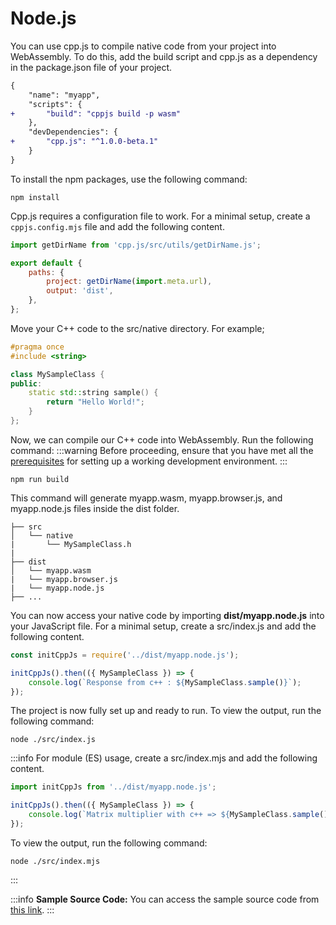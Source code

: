 # Node.js

You can use cpp.js to compile native code from your project into WebAssembly. To do this, add the build script and cpp.js as a dependency in the package.json file of your project.

```diff title="package.json"
{
    "name": "myapp",
    "scripts": {
+       "build": "cppjs build -p wasm"
    },
    "devDependencies": {
+       "cpp.js": "^1.0.0-beta.1"
    }
}
```

To install the npm packages, use the following command:
```shell npm2yarn
npm install
```

Cpp.js requires a configuration file to work. For a minimal setup, create a `cppjs.config.mjs` file and add the following content.

```js title="cppjs.config.mjs"
import getDirName from 'cpp.js/src/utils/getDirName.js';

export default {
    paths: {
        project: getDirName(import.meta.url),
        output: 'dist',
    },
};
```

Move your C++ code to the src/native directory. For example;

```cpp title="src/native/MySampleClass.h"
#pragma once
#include <string>

class MySampleClass {
public:
    static std::string sample() {
        return "Hello World!";
    }
};
```

Now, we can compile our C++ code into WebAssembly. Run the following command:
:::warning
Before proceeding, ensure that you have met all the [prerequisites](/docs/guide/getting-started/prerequisites) for setting up a working development environment.
:::
```shell npm2yarn
npm run build
```

This command will generate myapp.wasm, myapp.browser.js, and myapp.node.js files inside the dist folder.

```
├── src
│   └── native
|       └── MySampleClass.h
|
├── dist
│   └── myapp.wasm
|   └── myapp.browser.js
|   └── myapp.node.js
├── ...
```

You can now access your native code by importing **dist/myapp.node.js** into your JavaScript file. For a minimal setup, create a src/index.js and add the following content.

```js title="src/index.js"
const initCppJs = require('../dist/myapp.node.js');

initCppJs().then(({ MySampleClass }) => {
    console.log(`Response from c++ : ${MySampleClass.sample()}`);
});
```

The project is now fully set up and ready to run. To view the output, run the following command:

```shell
node ./src/index.js
```

:::info
For module (ES) usage, create a src/index.mjs and add the following content.

```js title="src/index.mjs"
import initCppJs from '../dist/myapp.node.js';

initCppJs().then(({ MySampleClass }) => {
    console.log(`Matrix multiplier with c++ => ${MySampleClass.sample()}`);
});
```

To view the output, run the following command:

```shell
node ./src/index.mjs
```
:::

:::info
**Sample Source Code:** You can access the sample source code from [this link](https://github.com/bugra9/cpp.js/tree/main/samples/cppjs-sample-backend-nodejs-wasm).
:::
